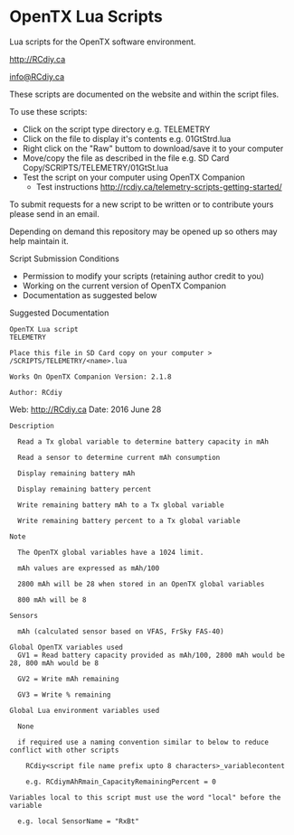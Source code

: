 # OpenTX Lua Scripts
Lua scripts for the OpenTX software environment.

http://RCdiy.ca

info@RCdiy.ca

These scripts are documented on the website and within the script files.

To use these scripts:
- Click on the script type directory e.g. TELEMETRY
- Click on the file to display it's contents e.g. 01GtStrd.lua
- Right click on the "Raw" buttom to download/save it to your computer
- Move/copy the file as described in the file e.g. SD Card Copy/SCRIPTS/TELEMETRY/01GtSt.lua
- Test the script on your computer using OpenTX Companion
  - Test instructions http://rcdiy.ca/telemetry-scripts-getting-started/

To submit requests for a new script to be written or to contribute yours please send in an email.

Depending on demand this repository may be opened up so others may help maintain it.

Script Submission Conditions
- Permission to modify your scripts (retaining author credit to you)
- Working on the current version of OpenTX Companion
- Documentation as suggested below

Suggested Documentation

    OpenTX Lua script
    TELEMETRY

    Place this file in SD Card copy on your computer > /SCRIPTS/TELEMETRY/<name>.lua

    Works On OpenTX Companion Version: 2.1.8

    Author: RCdiy
   Web: http://RCdiy.ca
    Date: 2016 June 28

    Description

      Read a Tx global variable to determine battery capacity in mAh

      Read a sensor to determine current mAh consumption

      Display remaining battery mAh

      Display remaining battery percent

      Write remaining battery mAh to a Tx global variable

      Write remaining battery percent to a Tx global variable

    Note

      The OpenTX global variables have a 1024 limit.

      mAh values are expressed as mAh/100

      2800 mAh will be 28 when stored in an OpenTX global variables

      800 mAh will be 8

    Sensors

      mAh (calculated sensor based on VFAS, FrSky FAS-40)

    Global OpenTX variables used  
      GV1 = Read battery capacity provided as mAh/100, 2800 mAh would be 28, 800 mAh would be 8

      GV2 = Write mAh remaining

      GV3 = Write % remaining

    Global Lua environment variables used

      None

      if required use a naming convention similar to below to reduce conflict with other scripts

        RCdiy<script file name prefix upto 8 characters>_variablecontent

        e.g. RCdiymAhRmain_CapacityRemainingPercent = 0

    Variables local to this script must use the word "local" before the variable

      e.g. local SensorName = "RxBt"
